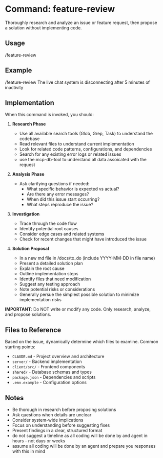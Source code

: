 # Command: feature-review

Thoroughly research and analyze an issue or feature request, then propose a solution without implementing code.

## Usage
/feature-review <issue-description>

## Example
/feature-review The live chat system is disconnecting after 5 minutes of inactivity

## Implementation

When this command is invoked, you should:

1. **Research Phase**
   - Use all available search tools (Glob, Grep, Task) to understand the codebase
   - Read relevant files to understand current implementation
   - Look for related code patterns, configurations, and dependencies
   - Search for any existing error logs or related issues
   - use the mcp-db-tool to understand all data assoicated with the request

2. **Analysis Phase**
   - Ask clarifying questions if needed:
     - What specific behavior is expected vs actual?
     - Are there any error messages?
     - When did this issue start occurring?
     - What steps reproduce the issue?
   
3. **Investigation**
   - Trace through the code flow
   - Identify potential root causes
   - Consider edge cases and related systems
   - Check for recent changes that might have introduced the issue

4. **Solution Proposal**
   - In a new md file in /docs/to_do (include YYYY-MM-DD in file name)
   - Present a detailed solution plan
   - Explain the root cause
   - Outline implementation steps
   - Identify files that need modification
   - Suggest any testing approach
   - Note potential risks or considerations
   - Generally persue the simplest possible solution to minimize implementation risks


**IMPORTANT**: Do NOT write or modify any code. Only research, analyze, and propose solutions.

## Files to Reference
Based on the issue, dynamically determine which files to examine. Common starting points:
- `CLAUDE.md` - Project overview and architecture
- `server/` - Backend implementation
- `client/src/` - Frontend components
- `shared/` - Database schemas and types
- `package.json` - Dependencies and scripts
- `.env.example` - Configuration options

## Notes
- Be thorough in research before proposing solutions
- Ask questions when details are unclear
- Consider system-wide implications
- Focus on understanding before suggesting fixes
- Present findings in a clear, structured format
- do not suggest a timeline as all coding will be done by and agent in hours - not days or weeks
- assume all coding will be done by an agent and prepare you responses with this in mind